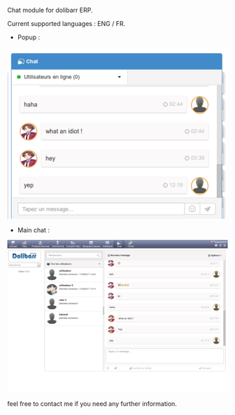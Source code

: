 Chat module for dolibarr ERP.

Current supported languages : ENG / FR.

 + Popup :

![Screenshot](screenshots/screenshot_popup.png)

 + Main chat :

![Screenshot](screenshots/screenshot.png)

feel free to contact me if you need any further information.
